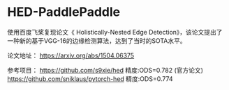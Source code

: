 # HED-PaddlePaddle
使用百度飞桨复现论文《 Holistically-Nested Edge Detection》，该论文提出了一种新的基于VGG-16的边缘检测算法，达到了当时的SOTA水平。

论文地址：
https://arxiv.org/abs/1504.06375

参考项目：
https://github.com/s9xie/hed 精度:ODS=0.782 (官方论文)
https://github.com/sniklaus/pytorch-hed 精度:ODS=0.774
